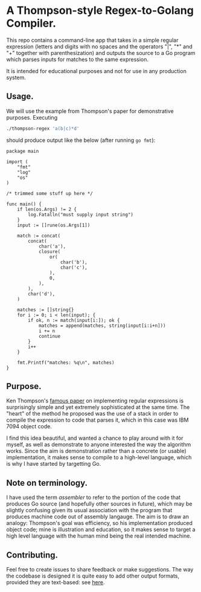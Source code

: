# A Thompson-style Regex-to-Golang Compiler.

This repo contains a command-line app that takes in a simple regular expression (letters and digits
with no spaces and the operators "|", "&ast;" and "+" together with parenthesization) and outputs
the source to a Go program which parses inputs for matches to the same expression.

It is intended for educational purposes and not for use in any production system.

## Usage.

We will use the example from Thompson's paper for demonstrative purposes. Executing

```bash
./thompson-regex 'a(b|c)*d'
```

should produce output like the below (after running `go fmt`):

```Golang
package main

import (
	"fmt"
	"log"
	"os"
)

/* trimmed some stuff up here */

func main() {
	if len(os.Args) != 2 {
		log.Fatalln("must supply input string")
	}
	input := []rune(os.Args[1])

	match := concat(
		concat(
			char('a'),
			closure(
				or(
					char('b'),
					char('c'),
				),
				0,
			),
		),
		char('d'),
	)

	matches := []string{}
	for i := 0; i < len(input); {
		if ok, n := match(input[i:]); ok {
			matches = append(matches, string(input[i:i+n]))
			i += n
			continue
		}
		i++
	}

	fmt.Printf("matches: %q\n", matches)
}

```

## Purpose.

Ken Thompson's [famous paper](https://dl.acm.org/doi/10.1145/363347.363387) on implementing regular
expressions is surprisingly simple and yet extremely sophisticated at the same time.
The "heart" of the method he proposed was the use of a stack in order to compile the expression to
code that parses it, which in this case was IBM 7094 object code.

I find this idea beautiful, and wanted a chance to play around with it for myself, as well as
demonstrate to anyone interested the way the algorithm works. Since the aim is demonstration rather
than a concrete (or usable) implementation, it makes sense to compile to a high-level language,
which is why I have started by targetting Go.

## Note on terminology.

I have used the term _assembler_ to refer to the portion of the code that produces Go source (and
hopefully other sources in future), which may be slightly confusing given its usual association with
the program that produces machine code out of assembly langauge. The aim is to draw an analogy:
Thompson's goal was efficiency, so his implementation produced object code; mine is illustration and
education, so it makes sense to target a high level language with the human mind being the real
intended machine.

## Contributing.

Feel free to create issues to share feedback or make suggestions. The way the codebase is designed
it is quite easy to add other output formats, provided they are text-based: see
[here](assembler/).
